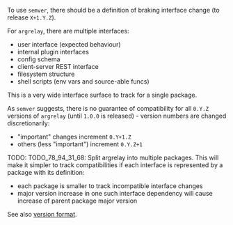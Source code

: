 
To use `semver`, there should be a definition of braking interface change (to release `X+1.Y.Z`).

For `argrelay`, there are multiple interfaces:
*   user interface (expected behaviour)
*   internal plugin interfaces
*   config schema
*   client-server REST interface
*   filesystem structure
*   shell scripts (env vars and source-able funcs)

This is a very wide interface surface to track for a single package.

As `semver` suggests, there is no guarantee of compatibility for all `0.Y.Z` versions of `argrelay`
(until `1.0.0` is released) - version numbers are changed discretionarily:
*   "important" changes increment `0.Y+1.Z`
*   others (less "important") increment `0.Y.Z+1`

TODO: TODO_78_94_31_68: Split argrelay into multiple packages.
This will make it simpler to track compatibilities if each interface is represented by a package with its definition:
*   each package is smaller to track incompatible interface changes
*   major version increase in one such interface dependency will cause increase of parent package major version

See also [version format][version_format.md].

[version_format.md]: version_format.md
